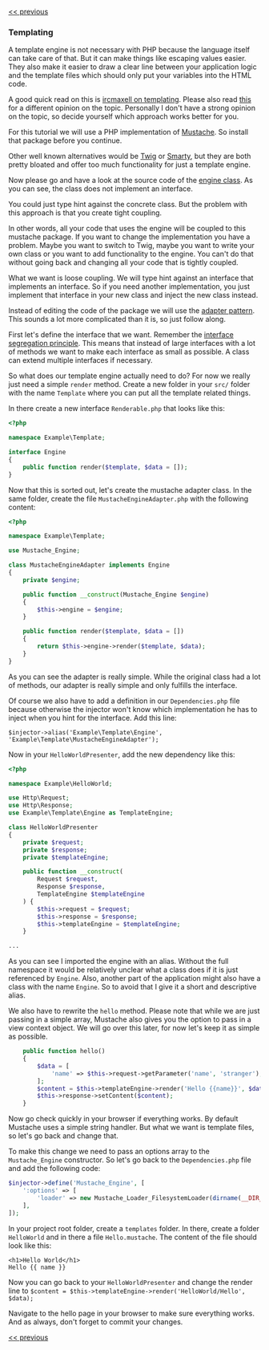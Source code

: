 [<< previous](8-dependency-injector.md)

### Templating

A template engine is not necessary with PHP because the language itself can take care of that. But it can make things like escaping values easier. They also make it easier to draw a clear line between your application logic and the template files which should only put your variables into the HTML code.

A good quick read on this is [ircmaxell on templating](http://blog.ircmaxell.com/2012/12/on-templating.html). Please also read [this](http://chadminick.com/articles/simple-php-template-engine.html) for a different opinion on the topic. Personally I don't have a strong opinion on the topic, so decide yourself which approach works better for you.

For this tutorial we will use a PHP implementation of [Mustache](https://github.com/bobthecow/mustache.php). So install that package before you continue.

Other well known alternatives would be [Twig](http://twig.sensiolabs.org/) or [Smarty](http://www.smarty.net/), but they are both pretty bloated and offer too much functionality for just a template engine.

Now please go and have a look at the source code of the [engine class](https://github.com/bobthecow/mustache.php/blob/master/src/Mustache/Engine.php). As you can see, the class does not implement an interface.

You could just type hint against the concrete class. But the problem with this approach is that you create tight coupling.

In other words, all your code that uses the engine will be coupled to this mustache package. If you want to change the implementation you have a problem. Maybe you want to switch to Twig, maybe you want to write your own class or you want to add functionality to the engine. You can't do that without going back and changing all your code that is tightly coupled.

What we want is loose coupling. We will type hint against an interface that implements an interface. So if you need another implementation, you just implement that interface in your new class and inject the new class instead. 

Instead of editing the code of the package we will use the [adapter pattern](http://en.wikipedia.org/wiki/Adapter_pattern). This sounds a lot more complicated than it is, so just follow along.

First let's define the interface that we want. Remember the [interface segregation principle](http://en.wikipedia.org/wiki/Interface_segregation_principle). This means that instead of large interfaces with a lot of methods we want to make each interface as small as possible. A class can extend multiple interfaces if necessary.

So what does our template engine actually need to do? For now we really just need a simple `render` method. Create a new folder in your `src/` folder with the name `Template` where you can put all the template related things.

In there create a new interface `Renderable.php` that looks like this:

```php
<?php

namespace Example\Template;

interface Engine
{
    public function render($template, $data = []);
}
```

Now that this is sorted out, let's create the mustache adapter class. In the same folder, create the file `MustacheEngineAdapter.php` with the following content:

```php
<?php

namespace Example\Template;

use Mustache_Engine;

class MustacheEngineAdapter implements Engine
{
    private $engine;

    public function __construct(Mustache_Engine $engine)
    {
        $this->engine = $engine;
    }

    public function render($template, $data = [])
    {
        return $this->engine->render($template, $data);
    }
}
```

As you can see the adapter is really simple. While the original class had a lot of methods, our adapter is really simple and only fulfills the interface.

Of course we also have to add a definition in our `Dependencies.php` file because otherwise the injector won't know which implementation he has to inject when you hint for the interface. Add this line:

`$injector->alias('Example\Template\Engine', 'Example\Template\MustacheEngineAdapter');`

Now in your `HelloWorldPresenter`, add the new dependency like this:

```php
<?php

namespace Example\HelloWorld;

use Http\Request;
use Http\Response;
use Example\Template\Engine as TemplateEngine;

class HelloWorldPresenter
{
    private $request;
    private $response;
    private $templateEngine;

    public function __construct(
        Request $request, 
        Response $response,
        TemplateEngine $templateEngine
    ) {
        $this->request = $request;
        $this->response = $response;
        $this->templateEngine = $templateEngine;
    }

...
```

As you can see I imported the engine with an alias. Without the full namespace it would be relatively unclear what a class does if it is just referenced by `Engine`. Also, another part of the application might also have a class with the name `Engine`. So to avoid that I give it a short and descriptive alias.

We also have to rewrite the `hello` method. Please note that while we are just passing in a simple array, Mustache also gives you the option to pass in a view context object. We will go over this later, for now let's keep it as simple as possible.

```php
    public function hello()
    {
        $data = [
            'name' => $this->request->getParameter('name', 'stranger'),
        ];
        $content = $this->templateEngine->render('Hello {{name}}', $data);
        $this->response->setContent($content);
    }
```

Now go check quickly in your browser if everything works. By default Mustache uses a simple string handler. But what we want is template files, so let's go back and change that.

To make this change we need to pass an options array to the `Mustache_Engine` constructor. So let's go back to the `Dependencies.php` file and add the following code:

```php
$injector->define('Mustache_Engine', [
    ':options' => [
        'loader' => new Mustache_Loader_FilesystemLoader(dirname(__DIR__).'/templates'),
    ],
]);
```

In your project root folder, create a `templates` folder. In there, create a folder `HelloWorld` and in there a file `Hello.mustache`. The content of the file should look like this:

```
<h1>Hello World</h1>
Hello {{ name }}
```

Now you can go back to your `HelloWorldPresenter` and change the render line to `$content = $this->templateEngine->render('HelloWorld/Hello', $data);`

Navigate to the hello page in your browser to make sure everything works. And as always, don't forget to commit your changes.

[<< previous](8-dependency-injector.md)